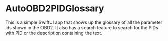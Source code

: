 # AutoOBD2PIDGlossary

This is a simple SwiftUI app that shows up the glossary of all the parameter ids shown in the OBD2. It also has a search feature to search for the PIDs with PID or the description containing the text.
